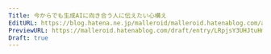```yaml
---
Title: 今からでも生成AIに向き合う人に伝えたい心構え
EditURL: https://blog.hatena.ne.jp/malleroid/malleroid.hatenablog.com/atom/entry/6802418398533121430
PreviewURL: https://malleroid.hatenablog.com/draft/entry/LRpjsY3UHJtuHm3DU67KRFSzq4c
Draft: true
---
```


